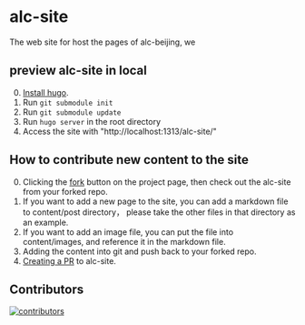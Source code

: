 # alc-site
The web site for host the pages of alc-beijing, we 

## preview alc-site in local
0. [Install hugo](https://gohugo.io/getting-started/installing/).
1. Run `git submodule init`
2. Run `git submodule update`
3. Run `hugo server` in the root directory
4. Access the site with "http://localhost:1313/alc-site/"

## How to contribute new content to the site
0. Clicking the [fork](https://docs.github.com/en/github/collaborating-with-issues-and-pull-requests/about-forks) button on the project page, then check out the alc-site from your forked repo.
1. If you want to add a new page to the site, you can add a markdown file to content/post directory， please take
the other files in that directory as an example.
2. If you want to add an image file, you can put the file into content/images, and reference it in the markdown file.
3. Adding the content into git and push back to your forked repo.
4. [Creating a PR](https://docs.github.com/en/github/collaborating-with-issues-and-pull-requests/creating-a-pull-request) to alc-site.

## Contributors
[![contributors](https://badges.implements.io/api/contributors?org=alc-beijing&repo=alc-site&width=1280&size=48&padding=6&type=jpeg)](https://github.com/alc-beijing/alc-site/graphs/contributors)



